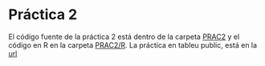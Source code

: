 # Práctica 2
El código fuente de la práctica 2 está dentro de la carpeta [PRAC2](PRAC2)
y el código en R en la carpeta [PRAC2/R](PRAC2/R).
La práctica en tableu public, está en la [url](https://public.tableau.com/app/profile/manuel1264/viz/PRAC2_16743793526910/Storytelling?publish=yes)
